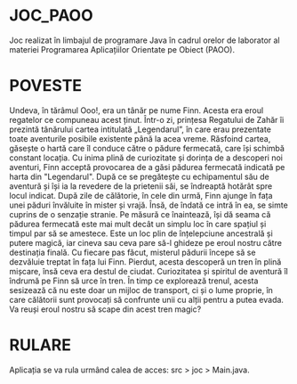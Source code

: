 # JOC_PAOO
Joc realizat în limbajul de programare Java în cadrul orelor de laborator al materiei Programarea Aplicațiilor Orientate pe Obiect (PAOO).

# POVESTE

  Undeva, în tărâmul Ooo!, era un tânăr pe nume Finn. Acesta era eroul regatelor ce compuneau acest ținut. Într-o zi, prințesa Regatului de Zahăr îi prezintă tânărului cartea intitulată „Legendarul”, în care erau prezentate toate aventurile posibile existente până la acea vreme. Răsfoind cartea, găsește o hartă care îl conduce către o pădure fermecată, care își schimbă constant locația. Cu inima plină de curiozitate și dorința de a descoperi noi aventuri, Finn acceptă provocarea de a găsi pădurea fermecată indicată pe harta din "Legendarul". După ce se pregătește cu echipamentul său de aventură și își ia la revedere de la prietenii săi, se îndreaptă hotărât spre locul indicat. După zile de călătorie, în cele din urmă, Finn ajunge în fața unei păduri învăluite în mister și vrajă. Însă, de îndată ce intră în ea, se simte cuprins de o senzație stranie. Pe măsură ce înaintează, își dă seama că pădurea fermecată este mai mult decât un simplu loc în care spațiul și timpul par să se amestece. Este un loc plin de înțelepciune ancestrală și putere magică, iar cineva sau ceva pare să-l ghideze pe eroul nostru către destinația finală. Cu fiecare pas făcut, misterul pădurii începe să se dezvăluie treptat în fața lui Finn. Pierdut, acesta descoperă un tren în plină mișcare, însă ceva era destul de ciudat. Curiozitatea și spiritul de aventură îl îndrumă pe Finn să urce în tren. În timp ce explorează trenul, acesta sesizează că nu este doar un mijloc de transport, ci și o lume proprie, în care călătorii sunt provocați să confrunte unii cu alții pentru a putea evada. Va reuși eroul nostru să scape din acest tren magic?

# RULARE
   Aplicația se va rula urmând calea de acces: src > joc > Main.java.
  
